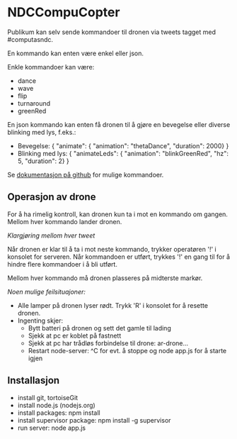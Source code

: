 NDCCompuCopter
==============

Publikum kan selv sende kommandoer til dronen via tweets tagget med #computasndc.

En kommando kan enten være enkel eller json. 

Enkle kommandoer kan være:
* dance
* wave
* flip
* turnaround
* greenRed

En json kommando kan enten få dronen til å gjøre en bevegelse eller diverse blinking med lys, f.eks.:
* Bevegelse:
      { "animate": { "animation": "thetaDance", "duration": 2000} }
* Blinking med lys:
      { "animateLeds": { "animation": "blinkGreenRed", "hz": 5, "duration": 2} }

Se [dokumentasjon på github](https://github.com/felixge/node-ar-drone) for mulige kommandoer.

Operasjon av drone
------------------

For å ha rimelig kontroll, kan dronen kun ta i mot en kommando om gangen. Mellom hver kommando lander dronen.

*Klargjøring mellom hver tweet*

Når dronen er klar til å ta i mot neste kommando, trykker operatøren '!' i konsolet for serveren. Når kommandoen er utført, trykkes '!' en gang til for å hindre flere kommandoer i å bli utført.

Mellom hver kommando må dronen plasseres på midterste markør.

*Noen mulige feilsituajoner:*
* Alle lamper på dronen lyser rødt. Trykk 'R' i konsolet for å resette dronen.
* Ingenting skjer:
  * Bytt batteri på dronen og sett det gamle til lading
  * Sjekk at pc er koblet på fastnett
  * Sjekk at pc har trådløs forbindelse til drone: ar-drone...
  * Restart node-server: ^C for evt. å stoppe og node app.js for å starte igjen

Installasjon
------------

* install git, tortoiseGit
* install node.js (nodejs.org)
* install packages: npm install
* install supervisor package: npm install -g supervisor
* run server: node app.js



